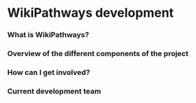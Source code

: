# WikiPathways development

### What is WikiPathways?

### Overview of the different components of the project

### How can I get involved?

### Current development team

